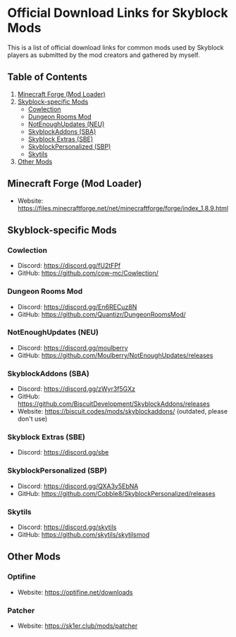 # Official Download Links for Skyblock Mods
This is a list of official download links for common mods used by Skyblock players as submitted by the mod creators and gathered by myself.

## Table of Contents
1. [Minecraft Forge (Mod Loader)](#minecraft-forge-mod-loader)
2. [Skyblock-specific Mods](#skyblock-specific-mods)
    - [Cowlection](#cowlection)
    - [Dungeon Rooms Mod](#dungeon-rooms-mod)
    - [NotEnoughUpdates (NEU)](#notenoughupdates-neu)
    - [SkyblockAddons (SBA)](#skyblockaddons-sba)
    - [Skyblock Extras (SBE)](#skyblock-extras-sbe)
    - [SkyblockPersonalized (SBP)](#skyblockpersonalized-sbp)
    - [Skytils](#skytils)
4. [Other Mods](#other-mods)

## Minecraft Forge (Mod Loader)
- Website: https://files.minecraftforge.net/net/minecraftforge/forge/index_1.8.9.html

## Skyblock-specific Mods

### Cowlection
- Discord: https://discord.gg/fU2tFPf
- GitHub: https://github.com/cow-mc/Cowlection/

### Dungeon Rooms Mod
- Discord: https://discord.gg/En6RECuz8N
- GitHub: https://github.com/Quantizr/DungeonRoomsMod/

### NotEnoughUpdates (NEU)
- Discord: https://discord.gg/moulberry
- GitHub: https://github.com/Moulberry/NotEnoughUpdates/releases

### SkyblockAddons (SBA)
- Discord: https://discord.gg/zWyr3f5GXz
- GitHub: https://github.com/BiscuitDevelopment/SkyblockAddons/releases
- Website: https://biscuit.codes/mods/skyblockaddons/ (outdated, please don't use)

### Skyblock Extras (SBE)
- Discord: https://discord.gg/sbe

### SkyblockPersonalized (SBP)
- Discord: https://discord.gg/QXA3y5EbNA
- GitHub: https://github.com/Cobble8/SkyblockPersonalized/releases

### Skytils
- Discord: https://discord.gg/skytils
- GitHub: https://github.com/skytils/skytilsmod

## Other Mods

### Optifine
- Website: https://optifine.net/downloads

### Patcher
- Website: https://sk1er.club/mods/patcher
